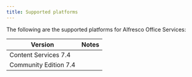 ```yaml
---
title: Supported platforms
---
```


The following are the supported platforms for Alfresco Office Services:

| Version | Notes |
| ------- | ----- |
| Content Services 7.4 | |
| Community Edition 7.4 | |
